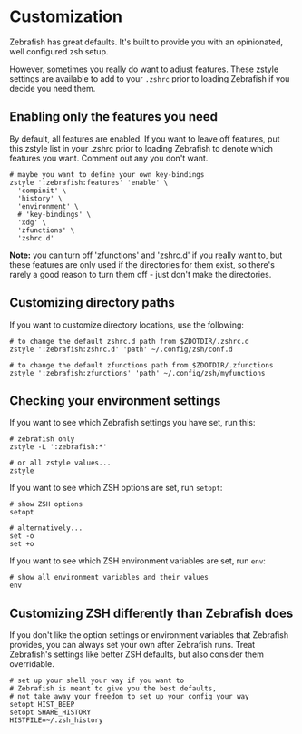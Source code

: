 # Customization

Zebrafish has great defaults. It's built to provide you with an opinionated,
well configured zsh setup.

However, sometimes you really do want to adjust features. These [zstyle]
settings are available to add to your `.zshrc` prior to loading Zebrafish
if you decide you need them.

## Enabling only the features you need

By default, all features are enabled. If you want to leave off features, put
this zstyle list in your .zshrc prior to loading Zebrafish to denote which
features you want. Comment out any you don't want.

```shell
# maybe you want to define your own key-bindings
zstyle ':zebrafish:features' 'enable' \
  'compinit' \
  'history' \
  'environment' \
  # 'key-bindings' \
  'xdg' \
  'zfunctions' \
  'zshrc.d'
```

**Note:** you can turn off 'zfunctions' and 'zshrc.d' if you really want to, but
these features are only used if the directories for them exist, so there's
rarely a good reason to turn them off - just don't make the directories.

## Customizing directory paths

If you want to customize directory locations, use the following:

```shell
# to change the default zshrc.d path from $ZDOTDIR/.zshrc.d
zstyle ':zebrafish:zshrc.d' 'path' ~/.config/zsh/conf.d

# to change the default zfunctions path from $ZDOTDIR/.zfunctions
zstyle ':zebrafish:zfunctions' 'path' ~/.config/zsh/myfunctions
```

## Checking your environment settings

If you want to see which Zebrafish settings you have set, run this:

```shell
# zebrafish only
zstyle -L ':zebrafish:*'

# or all zstyle values...
zstyle
```

If you want to see which ZSH options are set, run `setopt`:

```shell
# show ZSH options
setopt

# alternatively...
set -o
set +o
```

If you want to see which ZSH environment variables are set, run `env`:

```shell
# show all environment variables and their values
env
```

## Customizing ZSH differently than Zebrafish does

If you don't like the option settings or environment variables that Zebrafish
provides, you can always set your own after Zebrafish runs. Treat Zebrafish's
settings like better ZSH defaults, but also consider them overridable.

```shell
# set up your shell your way if you want to
# Zebrafish is meant to give you the best defaults,
# not take away your freedom to set up your config your way
setopt HIST_BEEP
setopt SHARE_HISTORY
HISTFILE=~/.zsh_history
```

[zstyle]:  http://zsh.sourceforge.net/Doc/Release/Zsh-Modules.html#The-zsh_002fzutil-Module
